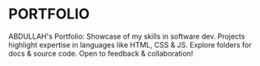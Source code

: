 # PORTFOLIO
ABDULLAH's Portfolio: Showcase of my skills in software dev. Projects highlight expertise in languages like HTML, CSS &amp; JS. Explore folders for docs &amp; source code. Open to feedback &amp; collaboration!
